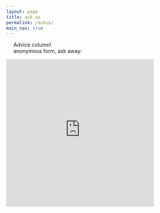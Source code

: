 ```yaml
---
layout: page
title: ask us 
permalink: /askus/
main_nav: true
---
```


&nbsp;&nbsp;&nbsp;&nbsp;&nbsp;Advice column!\
&nbsp;&nbsp;&nbsp;&nbsp;&nbsp;anonymous form, ask away:
<iframe src="https://docs.google.com/forms/d/e/1FAIpQLSd8IvUcvg7pmY2pQpzfmVsLMCGAHuTkWwRVK2f729FxHDsD6w/viewform?embedded=true" width="400" height="400" frameborder="0" marginheight="0" marginwidth="0">Loading…</iframe>







